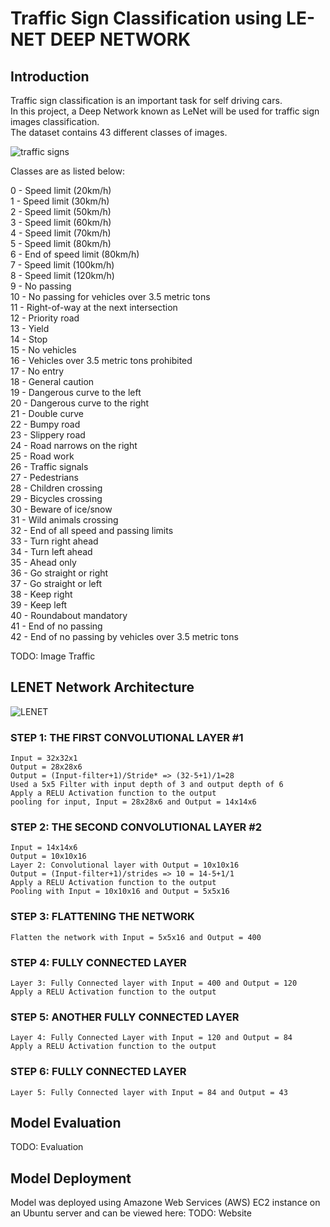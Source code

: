 # Traffic Sign Classification using LE-NET DEEP NETWORK

## Introduction

Traffic sign classification is an important task for self driving cars.  
In this project, a Deep Network known as LeNet will be used for traffic sign images classification.  
The dataset contains 43 different classes of images.  

![traffic signs](https://user-images.githubusercontent.com/50113394/132258226-4fe86c17-9413-40ea-bf3a-7c659b2a7e6f.PNG)

Classes are as listed below:

0 - Speed limit (20km/h)  
1 - Speed limit (30km/h)  
2 - Speed limit (50km/h)   
3 - Speed limit (60km/h)   
4 - Speed limit (70km/h)   
5 - Speed limit (80km/h)   
6 - End of speed limit (80km/h)   
7 - Speed limit (100km/h)   
8 - Speed limit (120km/h)   
9 - No passing   
10 - No passing for vehicles over 3.5 metric tons   
11 - Right-of-way at the next intersection   
12 - Priority road   
13 - Yield   
14 - Stop   
15 - No vehicles   
16 - Vehicles over 3.5 metric tons prohibited  
17 - No entry  
18 - General caution   
19 - Dangerous curve to the left  
20 - Dangerous curve to the right  
21 - Double curve  
22 - Bumpy road  
23 - Slippery road  
24 - Road narrows on the right  
25 - Road work  
26 - Traffic signals  
27 - Pedestrians   
28 - Children crossing  
29 - Bicycles crossing  
30 - Beware of ice/snow  
31 - Wild animals crossing  
32 - End of all speed and passing limits  
33 - Turn right ahead  
34 - Turn left ahead   
35 - Ahead only     
36 - Go straight or right  
37 - Go straight or left   
38 - Keep right   
39 - Keep left  
40 - Roundabout mandatory   
41 - End of no passing  
42 - End of no passing by vehicles over 3.5 metric tons  

TODO: Image Traffic

## LENET Network Architecture

![LENET](https://user-images.githubusercontent.com/50113394/132258154-3d150459-af47-4003-83c2-930ad9bb0d9c.png)

### STEP 1: THE FIRST CONVOLUTIONAL LAYER #1  
    Input = 32x32x1  
    Output = 28x28x6  
    Output = (Input-filter+1)/Stride* => (32-5+1)/1=28  
    Used a 5x5 Filter with input depth of 3 and output depth of 6  
    Apply a RELU Activation function to the output  
    pooling for input, Input = 28x28x6 and Output = 14x14x6  

### STEP 2: THE SECOND CONVOLUTIONAL LAYER #2
    Input = 14x14x6 
    Output = 10x10x16 
    Layer 2: Convolutional layer with Output = 10x10x16 
    Output = (Input-filter+1)/strides => 10 = 14-5+1/1 
    Apply a RELU Activation function to the output 
    Pooling with Input = 10x10x16 and Output = 5x5x16 

### STEP 3: FLATTENING THE NETWORK
    Flatten the network with Input = 5x5x16 and Output = 400 

### STEP 4: FULLY CONNECTED LAYER
    Layer 3: Fully Connected layer with Input = 400 and Output = 120 
    Apply a RELU Activation function to the output 

### STEP 5: ANOTHER FULLY CONNECTED LAYER
    Layer 4: Fully Connected Layer with Input = 120 and Output = 84 
    Apply a RELU Activation function to the output 

### STEP 6: FULLY CONNECTED LAYER
    Layer 5: Fully Connected layer with Input = 84 and Output = 43

## Model Evaluation

TODO: Evaluation

## Model Deployment

Model was deployed using Amazone Web Services (AWS) EC2 instance on an Ubuntu server and can be viewed here: TODO: Website
